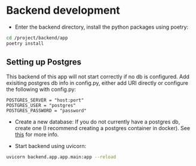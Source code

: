 # Backend development

* Enter the backend directory, install the python packages using poetry:

```bash
cd /project/backend/app
poetry install
```
## Setting up Postgres
This backend of this app will not start correctly if no db is configured.
Add exisiting postgres db info in config.py, either add URI directly or configure the following with config.py:
```
POSTGRES_SERVER = "host:port"
POSTGRES_USER = "postgres"
POSTGRES_PASSWORD = "password"
```

* Create a new database:
If you do not currently have a postgres db, create one (I recommend creating a postgres container in docker).
See [this](https://dev.to/andre347/how-to-easily-create-a-postgres-database-in-docker-4moj) for more info.

* Start backend using uvicorn:

```bash
uvicorn backend.app.app.main:app --reload
```
